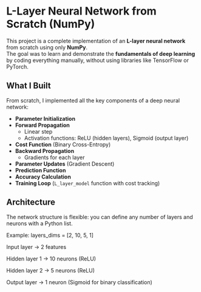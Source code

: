 #  L-Layer Neural Network from Scratch (NumPy)

This project is a complete implementation of an **L-layer neural network** from scratch using only **NumPy**.  
The goal was to learn and demonstrate the **fundamentals of deep learning** by coding everything manually, without using libraries like TensorFlow or PyTorch.



##  What I Built
From scratch, I implemented all the key components of a deep neural network:

- **Parameter Initialization**  
- **Forward Propagation**  
  - Linear step  
  - Activation functions: ReLU (hidden layers), Sigmoid (output layer)  
- **Cost Function** (Binary Cross-Entropy)  
- **Backward Propagation**  
  - Gradients for each layer  
- **Parameter Updates** (Gradient Descent)  
- **Prediction Function**  
- **Accuracy Calculation**  
- **Training Loop** (`L_layer_model` function with cost tracking)



##  Architecture


The network structure is flexible: you can define any number of layers and neurons with a Python list.

Example:
layers_dims = [2, 10, 5, 1]

Input layer → 2 features

Hidden layer 1 → 10 neurons (ReLU)

Hidden layer 2 → 5 neurons (ReLU)

Output layer → 1 neuron (Sigmoid for binary classification)
